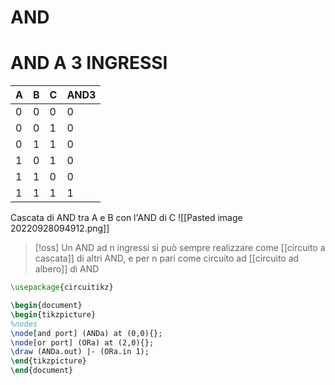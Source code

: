 # AND




# AND A 3 INGRESSI

A | B | C | AND3
--- | --- | --- | ---
0 | 0 | 0 | 0
0 | 0 | 1 | 0
0 | 1 | 1 | 0
1 | 0 | 1 | 0
1 | 1 | 0 | 0
1 | 1 | 1 | 1

Cascata di AND tra A e B con l'AND di C
![[Pasted image 20220928094912.png]]


>[!oss]
>Un AND ad n ingressi si può sempre realizzare come [[circuito a cascata]] di altri AND, e per n pari come circuito ad [[circuito ad albero]] di AND

```tikz
\usepackage{circuitikz}

\begin{document}
\begin{tikzpicture}
%nodes
\node[and port] (ANDa) at (0,0){};
\node[or port] (ORa) at (2,0){};
\draw (ANDa.out) |- (ORa.in 1);
\end{tikzpicture}
\end{document}
```